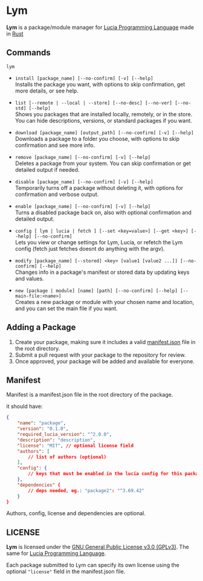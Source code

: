 # Lym

**Lym** is a package/module manager for [Lucia Programming Language](https://github.com/SirPigari/lucia-rust) made in [Rust](https://rust-lang.org)

## Commands

`lym`  
- `install [package_name] [--no-confirm] [-v] [--help]`  
  Installs the package you want, with options to skip confirmation, get more details, or see help.

- `list [--remote | --local | --store] [--no-desc] [--no-ver] [--no-std] [--help]`  
  Shows you packages that are installed locally, remotely, or in the store. You can hide descriptions, versions, or standard packages if you want.

- `download [package_name] [output_path] [--no-confirm] [-v] [--help]`  
  Downloads a package to a folder you choose, with options to skip confirmation and see more info.

- `remove [package_name] [--no-confirm] [-v] [--help]`  
  Deletes a package from your system. You can skip confirmation or get detailed output if needed.

- `disable [package_name] [--no-confirm] [-v] [--help]`  
  Temporarily turns off a package without deleting it, with options for confirmation and verbose output.

- `enable [package_name] [--no-confirm] [-v] [--help]`  
  Turns a disabled package back on, also with optional confirmation and detailed output.

- `config [ lym | lucia | fetch ] [--set <key=value>] [--get <key>] [--help] [--no-confirm]`  
  Lets you view or change settings for Lym, Lucia, or refetch the Lym config (fetch just fetches doesnt do anything with the argv).

- `modify [package_name] [--stored] <key> [value1 [value2 ...]] [--no-confirm] [--help]`  
  Changes info in a package's manifest or stored data by updating keys and values.

- `new [package | module] [name] [path] [--no-confirm] [--help] [--main-file:<name>]`  
  Creates a new package or module with your chosen name and location, and you can set the main file if you want.

## Adding a Package

1. Create your package, making sure it includes a valid [manifest.json](#manifest) file in the root directory.  
2. Submit a pull request with your package to the repository for review.  
3. Once approved, your package will be added and available for everyone.


## Manifest

Manifest is a manifest.json file in the root directory of the package.

it should have:
```json
{
    "name": "package",
    "version": "0.1.0",
    "required_lucia_version": "^2.0.0",
    "description": "description",
    "license": "MIT", // optional license field
    "authors": [
        // list of authors (optional)
    ],
    "config": {
        // keys that must be enabled in the lucia config for this package to work
    },
    "dependencies" {
        // deps needed, eg.: "package2": "^3.69.42"
    }
}
```

Authors, config, license and dependencies are optional.

## LICENSE

**Lym** is licensed under the [GNU General Public License v3.0 (GPLv3)](LICENSE).
The same for [Lucia Programming Language](https://github.com/SirPigari/lucia-rust).

Each package submitted to Lym can specify its own license using the optional `"license"` field in the manifest.json file.

